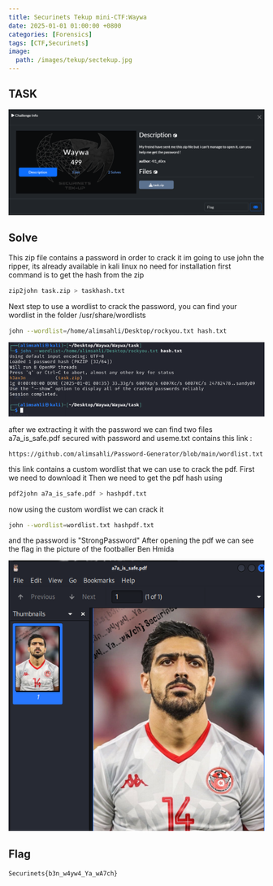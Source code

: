 ```yaml
---
title: Securinets Tekup mini-CTF:Waywa
date: 2025-01-01 01:00:00 +0800
categories: [Forensics]
tags: [CTF,Securinets]
image:
  path: /images/tekup/sectekup.jpg
---
```

## TASK 

  <img src="/images/tekup/waywa/task.png" alt="Securinets" style="width: auto; height: auto; margin-right: 10%;" />

## Solve 
This zip file contains a password in order to crack it im going to use john the ripper, its already available in kali linux no need for installation 
first command is to get the hash from the zip

```bash
zip2john task.zip > taskhash.txt
```
Next step to use a wordlist to crack the password, you can find your wordlist in the folder /usr/share/wordlists 

```bash
john --wordlist=/home/alimsahli/Desktop/rockyou.txt hash.txt
```

  <img src="/images/tekup/waywa/pss.png" alt="Securinets" style="width: auto; height: auto; margin-right: 10%;" />

after we extracting it with the password we can find two files a7a_is_safe.pdf secured with password and useme.txt contains this link :
```
https://github.com/alimsahli/Password-Generator/blob/main/wordlist.txt
```
this link contains a custom wordlist that we can use to crack the pdf.
First we need to download it
Then we need to get the pdf hash using
```bash
pdf2john a7a_is_safe.pdf > hashpdf.txt
```
now using the custom wordlist we can crack it 
```bash
john --wordlist=wordlist.txt hashpdf.txt
```
and the password is "StrongPassword"
After opening the pdf we can see the flag in the picture of the footballer Ben Hmida

  <img src="/images/tekup/waywa/waywa.png" alt="Securinets" style="width: auto; height: auto; margin-right: 10%;" />

## Flag

```
Securinets{b3n_w4yw4_Ya_wA7ch}
```